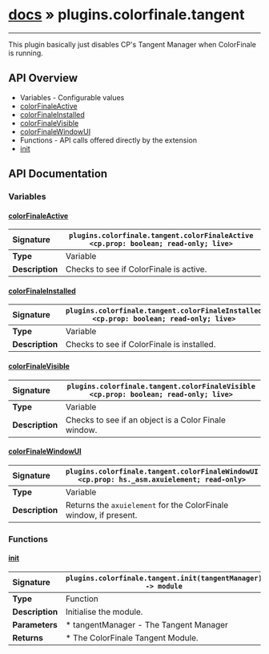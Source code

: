# [docs](index.md) » plugins.colorfinale.tangent
---

This plugin basically just disables CP's Tangent Manager when ColorFinale is running.

## API Overview
* Variables - Configurable values
 * [colorFinaleActive](#colorfinaleactive)
 * [colorFinaleInstalled](#colorfinaleinstalled)
 * [colorFinaleVisible](#colorfinalevisible)
 * [colorFinaleWindowUI](#colorfinalewindowui)
* Functions - API calls offered directly by the extension
 * [init](#init)

## API Documentation

### Variables

#### [colorFinaleActive](#colorfinaleactive)
| <span style="float: left;">**Signature**</span> | <span style="float: left;">`plugins.colorfinale.tangent.colorFinaleActive <cp.prop: boolean; read-only; live>` </span>                                                          |
| -----------------------------------------------------|---------------------------------------------------------------------------------------------------------|
| **Type**                                             | Variable                                                                                         |
| **Description**                                      | Checks to see if ColorFinale is active.                                                                                         |

#### [colorFinaleInstalled](#colorfinaleinstalled)
| <span style="float: left;">**Signature**</span> | <span style="float: left;">`plugins.colorfinale.tangent.colorFinaleInstalled <cp.prop: boolean; read-only; live>` </span>                                                          |
| -----------------------------------------------------|---------------------------------------------------------------------------------------------------------|
| **Type**                                             | Variable                                                                                         |
| **Description**                                      | Checks to see if ColorFinale is installed.                                                                                         |

#### [colorFinaleVisible](#colorfinalevisible)
| <span style="float: left;">**Signature**</span> | <span style="float: left;">`plugins.colorfinale.tangent.colorFinaleVisible <cp.prop: boolean; read-only; live>` </span>                                                          |
| -----------------------------------------------------|---------------------------------------------------------------------------------------------------------|
| **Type**                                             | Variable                                                                                         |
| **Description**                                      | Checks to see if an object is a Color Finale window.                                                                                         |

#### [colorFinaleWindowUI](#colorfinalewindowui)
| <span style="float: left;">**Signature**</span> | <span style="float: left;">`plugins.colorfinale.tangent.colorFinaleWindowUI <cp.prop: hs._asm.axuielement; read-only>` </span>                                                          |
| -----------------------------------------------------|---------------------------------------------------------------------------------------------------------|
| **Type**                                             | Variable                                                                                         |
| **Description**                                      | Returns the `axuielement` for the ColorFinale window, if present.                                                                                         |

### Functions

#### [init](#init)
| <span style="float: left;">**Signature**</span> | <span style="float: left;">`plugins.colorfinale.tangent.init(tangentManager) -> module` </span>                                                          |
| -----------------------------------------------------|---------------------------------------------------------------------------------------------------------|
| **Type**                                             | Function                                                                                         |
| **Description**                                      | Initialise the module.                                                                                         |
| **Parameters**                                       |  * tangentManager - The Tangent Manager                                       |
| **Returns**                                          |  * The ColorFinale Tangent Module.                                                |

